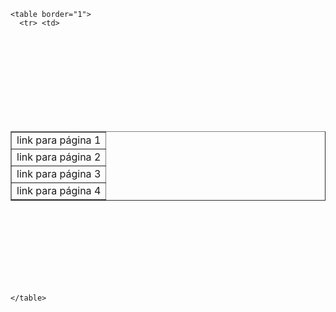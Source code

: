 <!DOCTYPE html>
<html lang="en">
<head>
    <meta charset="UTF-8">
    <meta http-equiv="X-UA-Compatible" content="IE=edge">
    <meta name="viewport" content="width=device-width, initial-scale=1.0">
    <title>Document</title>
</head>
<body>
    
    <table border="1">
      <tr> <td>
 <br>
 <br>
 <br>
 <br>
 <br>
 <br>
 <br>
 <br> 
  <table border="1">
     <tr>
      <td>link para página 1</td>   </tr>
      <tr>
      <td>link para página 2</td></tr>
      <tr>
      <td>link para página 3</td></tr>
      <tr>
      <td>link para página 4</td></tr>

   </table>
<br>
<br>
<br>
<br>
<br>
<br>
<br>

     

   </td>

   </tr>
   



    </table>
















</body>
</html>
